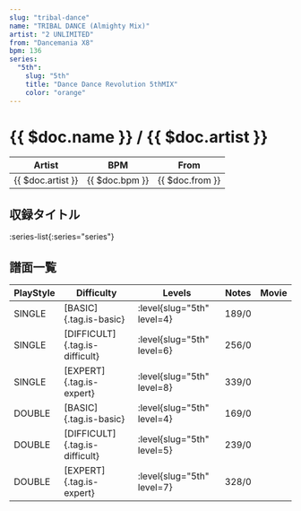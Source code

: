 ```yaml
---
slug: "tribal-dance"
name: "TRIBAL DANCE (Almighty Mix)"
artist: "2 UNLIMITED"
from: "Dancemania X8"
bpm: 136
series:
  "5th":
    slug: "5th"
    title: "Dance Dance Revolution 5thMIX"
    color: "orange"
---
```


# {{ $doc.name }} / {{ $doc.artist }}

|Artist|BPM|From|
|------|---|----|
|{{ $doc.artist }}|{{ $doc.bpm }}|{{ $doc.from }}|

## 収録タイトル

:series-list{:series="series"}

## 譜面一覧

|PlayStyle|Difficulty|Levels|Notes|Movie|
|---------|----------|------|-----|-----|
|SINGLE|[BASIC]{.tag.is-basic}|:level{slug="5th" level=4}|189/0||
|SINGLE|[DIFFICULT]{.tag.is-difficult}|:level{slug="5th" level=6}|256/0||
|SINGLE|[EXPERT]{.tag.is-expert}|:level{slug="5th" level=8}|339/0||
|DOUBLE|[BASIC]{.tag.is-basic}|:level{slug="5th" level=4}|169/0||
|DOUBLE|[DIFFICULT]{.tag.is-difficult}|:level{slug="5th" level=5}|239/0||
|DOUBLE|[EXPERT]{.tag.is-expert}|:level{slug="5th" level=7}|328/0||
